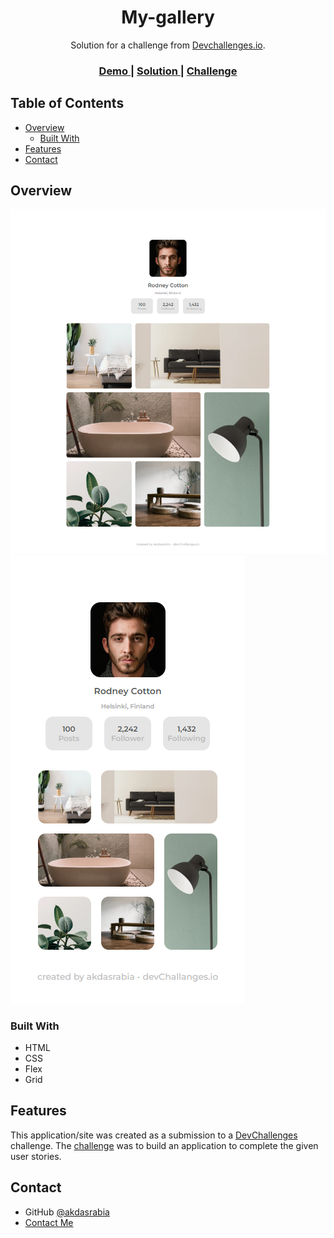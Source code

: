 <!-- Please update value in the {}  -->

<h1 align="center">My-gallery</h1>

<div align="center">
   Solution for a challenge from  <a href="http://devchallenges.io" target="_blank">Devchallenges.io</a>.
</div>

<div align="center">
  <h3>
    <a href="https://akdasrabian-my-gallery.netlify.app/">
      Demo
    </a>
    <span> | </span>
    <a href="https://github.com/akdasrabia/My-gallery">
      Solution
    </a>
    <span> | </span>
    <a href="https://devchallenges.io/challenges/gcbWLxG6wdennelX7b8I">
      Challenge
    </a>
  </h3>
</div>

<!-- TABLE OF CONTENTS -->

## Table of Contents

- [Overview](#overview)
  - [Built With](#built-with)
- [Features](#features)
- [Contact](#contact)

<!-- OVERVIEW -->

## Overview


![image](./images/desktop.png)
![image](./images/mobile.png)


### Built With

<!-- This section should list any major frameworks that you built your project using. Here are a few examples.-->
- HTML
- CSS
- Flex
- Grid

## Features

<!-- List the features of your application or follow the template. Don't share the figma file here :) -->

This application/site was created as a submission to a [DevChallenges](https://devchallenges.io/challenges) challenge. The [challenge](https://devchallenges.io/challenges/gcbWLxG6wdennelX7b8I) was to build an application to complete the given user stories.



## Contact

- GitHub [@akdasrabia](https://github.com/akdasrabia)
- [Contact Me](mailto:akdasrabian@gmail.com)
